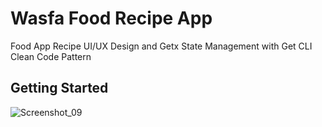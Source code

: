 # Wasfa Food Recipe App

Food App Recipe UI/UX Design and Getx State Management with Get CLI Clean Code Pattern 

## Getting Started

![Screenshot_09](https://user-images.githubusercontent.com/39503536/143779913-b1f84f56-2391-4853-81a0-0f0195332dad.png)
